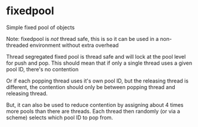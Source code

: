 # fixedpool
Simple fixed pool of objects

Note: fixedpool is _not_ thread safe, this is so it can be used 
in a non-threaded environment without extra overhead

Thread segregated fixed pool is thread safe and will lock at the pool level
for push and pop. This should mean that if only a single thread uses a given pool ID, there's no contention

Or if each popping thread uses it's own pool ID, but the releasing thread is different, the contention should 
only be between popping thread and releasing thread.

But, it can also be used to reduce contention by assigning about 4 times more
pools than there are threads. Each thread then randomly (or via a scheme) selects which pool ID
to pop from. 
